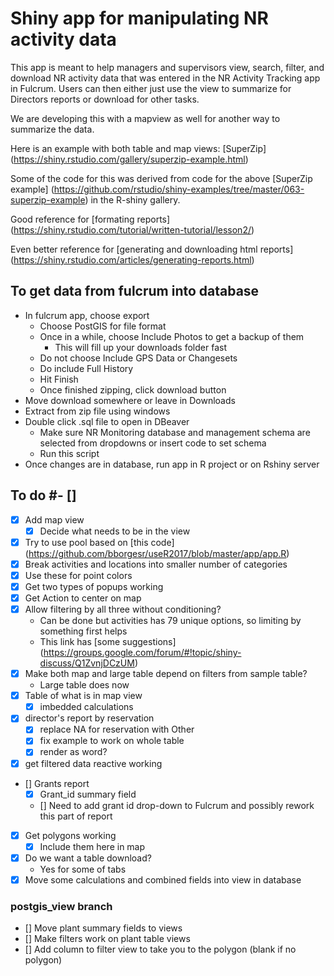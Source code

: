 # Shiny app for manipulating NR activity data

This app is meant to help managers and supervisors view, search, filter, and download NR activity data that was entered in the NR Activity Tracking app in Fulcrum. Users  can then either just use the view to summarize for Directors reports or download for other tasks.

We are developing this with a mapview as well for another way to summarize the data.

Here is an example with both table and map views: [SuperZip] (https://shiny.rstudio.com/gallery/superzip-example.html)

Some of the code for this was derived from code for the above [SuperZip example] (https://github.com/rstudio/shiny-examples/tree/master/063-superzip-example) in the R-shiny gallery.

Good reference for [formating reports] (https://shiny.rstudio.com/tutorial/written-tutorial/lesson2/) 

Even better reference for [generating and downloading html reports] (https://shiny.rstudio.com/articles/generating-reports.html)

## To get data from fulcrum into database

* In fulcrum app, choose export
  * Choose PostGIS for file format
  * Once in a while, choose Include Photos to get a backup of them
    * This will fill up your downloads folder fast
  * Do not choose Include GPS Data or Changesets
  * Do include Full History
  * Hit Finish
  * Once finished zipping, click download button
* Move download somewhere or leave in Downloads
* Extract from zip file using windows
* Double click .sql file to open in DBeaver
  * Make sure NR Monitoring database and management schema are selected from dropdowns or insert code to set schema
  * Run this script
* Once changes are in database, run app in R project or on Rshiny server


## To do #- [] 
- [x] Add map view
  - [x] Decide what needs to be in the view
- [x] Try to use pool based on [this code] (https://github.com/bborgesr/useR2017/blob/master/app/app.R)
- [x] Break activities and locations into smaller number of categories
- [x] Use these for point colors
- [x] Get two types of popups working
- [x] Get Action to center on map
- [x] Allow filtering by all three without conditioning?
  - Can be done but activities has 79 unique options, so limiting by something first helps
  - This link has [some suggestions] (https://groups.google.com/forum/#!topic/shiny-discuss/Q1ZvnjDCzUM)
- [x] Make both map and large table depend on filters from sample table?
  - Large table does now
- [x] Table of what is in map view
  - [x] imbedded calculations
- [x] director's report by reservation
  - [x] replace NA for reservation with Other
  - [x] fix example to work on whole table
  - [x] render as word?
- [x] get filtered data reactive working
- [] Grants report
  - [x] Grant_id summary field
  - [] Need to add grant id drop-down to Fulcrum and possibly rework this part of report
- [x] Get polygons working
  - [x] Include them here in map
- [x] Do we want a table download?
  - Yes for some of tabs
- [x] Move some calculations and combined fields into view in database

### postgis_view branch

- [] Move plant summary fields to views
- [] Make filters work on plant table views
- [] Add column to filter view to take you to the polygon (blank if no polygon)

